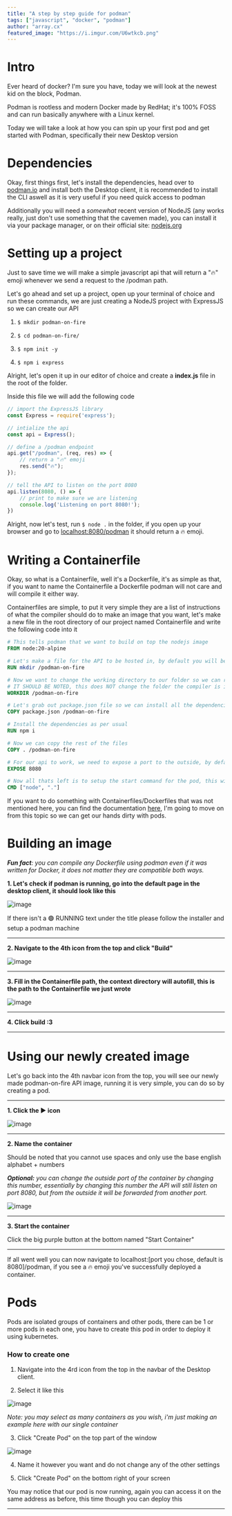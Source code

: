 ```yaml
---
title: "A step by step guide for podman"
tags: ["javascript", "docker", "podman"] 
author: "array.cx"
featured_image: "https://i.imgur.com/U6wtkcb.png"
---
```


# Intro

Ever heard of docker? I'm sure you have, today we will look at the newest kid on the block, Podman.

Podman is rootless and modern Docker made by RedHat; it's 100% FOSS and can run basically anywhere with a Linux kernel.

Today we will take a look at how you can spin up your first pod and get started with Podman, specifically their new Desktop version

# Dependencies

Okay, first things first, let's install the dependencies, head over to [podman.io](https://podman.io) and install both the Desktop client, it is recommended to install the CLI aswell as it is very useful if you need quick access to podman

Additionally you will need a *somewhat* recent version of NodeJS (any works really, just don't use something that the cavemen made), you can install it via your package manager, or on their official site: [nodejs.org](https://nodejs.org/)

# Setting up a project

Just to save time we will make a simple javascript api that will return a "🔥" emoji whenever we send a request to the /podman path.

Let's go ahead and set up a project, open up your terminal of choice and run these commands, we are just creating a NodeJS project with ExpressJS so we can create our API

1. `$ mkdir podman-on-fire`

2. `$ cd podman-on-fire/`

3. `$ npm init -y`

4. `$ npm i express`

Alright, let's open it up in our editor of choice and create a **index.js** file in the root of the folder.

Inside this file we will add the following code

``` javascript
// import the ExpressJS library
const Express = require('express');

// intialize the api
const api = Express();

// define a /podman endpoint
api.get("/podman", (req, res) => {
    // return a "🔥" emoji
    res.send("🔥");
});

// tell the API to listen on the port 8080
api.listen(8080, () => {
    // print to make sure we are listening
    console.log('Listening on port 8080!');
})
```

Alright, now let's test, run `$ node .` in the folder, if you open up your browser and go to [localhost:8080/podman](http://localhost:8080/podman) it should return a 🔥 emoji.

# Writing a Containerfile

Okay, so what is a Containerfile, well it's a Dockerfile, it's as simple as that, if you want to name the Containerfile a Dockerfile podman will not care and will compile it either way.

Containerfiles are simple, to put it very simple they are a list of instructions of what the compiler should do to make an image that you want, let's make a new file in the root directory of our project named Containerfile and write the following code into it

``` Dockerfile
# This tells podman that we want to build on top the nodejs image
FROM node:20-alpine

# Let's make a file for the API to be hosted in, by default you will be put into the / directory of the pod filesystem
RUN mkdir /podman-on-fire

# Now we want to change the working directory to our folder so we can run the api from it
# IT SHOULD BE NOTED, this does NOT change the folder the compiler is in, this folder will only be used as the working directory once the pod is ran
WORKDIR /podman-on-fire

# Let's grab out package.json file so we can install all the dependencies our project may have
COPY package.json /podman-on-fire

# Install the dependencies as per usual
RUN npm i

# Now we can copy the rest of the files
COPY . /podman-on-fire 

# For our api to work, we need to expose a port to the outside, by default you cannot connect to the pod from the outside
EXPOSE 8080

# Now all thats left is to setup the start command for the pod, this will not be ran by the compiler
CMD ["node", "."]
```

If you want to do something with Containerfiles/Dockerfiles that was not mentioned here, you can find the documentation [here](https://docs.docker.com/reference/dockerfile/), I'm going to move on from this topic so we can get our hands dirty with pods.



# Building an image

***Fun fact**: you can compile any Dockerfile using podman even if it was written for Docker, it does not matter they are compatible both ways.*

**1. Let's check if podman is running, go into the default page in the desktop client, it should look like this**

![image](https://i.imgur.com/bKKAfXI.png)

If there isn't a 🟢 RUNNING text under the title please follow the installer and setup a podman machine

---

**2. Navigate to the 4th icon from the top and click "Build"**

![image](https://i.imgur.com/LBHyrIu.png)

---

**3. Fill in the Containerfile path, the context directory will autofill, this is the path to the Containerfile we just wrote**

![image](https://i.imgur.com/UeH9fU8.png)

---
**4. Click build :3**

---

# Using our newly created image

Let's go back into the 4th navbar icon from the top, you will see our newly made podman-on-fire API image, running it is very simple, you can do so by creating a pod.

---

**1. Click the ▶️ icon**

![image](https://i.imgur.com/p2Wn9ZT.png)

---

**2. Name the container**

Should be noted that you cannot use spaces and only use the base english alphabet + numbers

***Optional:** you can change the outside port of the container by changing this number, essentially by changing this number the API will still listen on port 8080, but from the outside it will be forwarded from another port.*

![image](https://i.imgur.com/DIgOyzr.png)

---

**3. Start the container**

Click the big purple button at the bottom named "Start Container"

---

If all went well you can now navigate to localhost:[port you chose, default is 8080]/podman, if you see a 🔥 emoji you've successfully deployed a container.

# Pods

Pods are isolated groups of containers and other pods, there can be 1 or more pods in each one, you have to create this pod in order to deploy it using kubernetes.

### How to create one


1. Navigate into the 4rd icon from the top in the navbar of the Desktop client.

2. Select it like this

![image](https://i.imgur.com/zpL1x2g.png)

*Note: you may select as many containers as you wish, i'm just making an example here with our single container*

3. Click "Create Pod" on the top part of the window

![image](https://i.imgur.com/0z1tDza.png)

4. Name it however you want and do not change any of the other settings

5. Click "Create Pod" on the bottom right of your screen

You may notice that our pod is now running, again you can access it on the same address as before, this time though you can deploy this

---